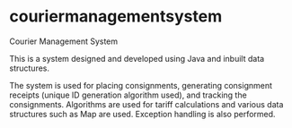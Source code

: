 # couriermanagementsystem
Courier Management System

This is a system designed and developed using Java and inbuilt data structures.

The system is used for placing consignments, generating consignment receipts (unique ID generation algorithm used), and tracking the consignments. Algorithms are used for tariff calculations and various data structures such as Map are used. Exception handling is also performed. 
